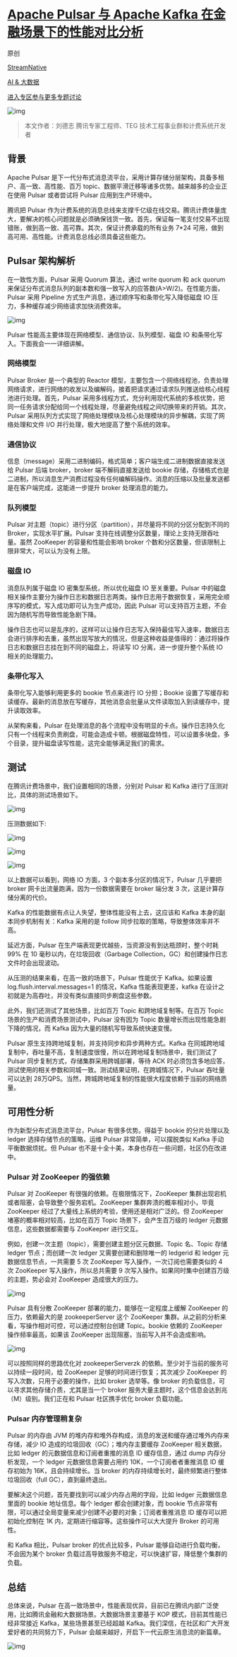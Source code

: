 # [Apache Pulsar 与 Apache Kafka 在金融场景下的性能对比分析](https://my.oschina.net/apachepulsar/blog/4661888)

原创

[StreamNative](https://my.oschina.net/apachepulsar)

[AI & 大数据](https://www.oschina.net/group/ai-bigdata)

[进入专区参与更多专题讨论 ](https://www.oschina.net/group/ai-bigdata)

![img](https://raw.githubusercontent.com/stephenZkang/learn/master/img\mq\07e553b1-e61a-457d-98f9-89a144eab090.png)

> 本文作者：刘德志
> 腾讯专家工程师、TEG 技术工程事业群和计费系统开发者



## 背景

Apache Pulsar 是下一代分布式消息流平台，采用计算存储分层架构，具备多租户、高一致、高性能、百万 topic、数据平滑迁移等诸多优势。越来越多的企业正在使用 Pulsar 或者尝试将 Pulsar 应用到生产环境中。

腾讯把 Pulsar 作为计费系统的消息总线来支撑千亿级在线交易。腾讯计费体量庞大，要解决的核心问题就是必须确保钱货一致。首先，保证每一笔支付交易不出现错账，做到高一致、高可靠。其次，保证计费承载的所有业务 7*24 可用，做到高可用、高性能。计费消息总线必须具备这些能力。

## Pulsar 架构解析

在一致性方面，Pulsar 采用 Quorum 算法，通过 write quorum 和 ack quorum 来保证分布式消息队列的副本数和强一致写入的应答数(A>W/2)。在性能方面，Pulsar 采用 Pipeline 方式生产消息，通过顺序写和条带化写入降低磁盘 IO 压力，多种缓存减少网络请求加快消费效率。

![img](https://raw.githubusercontent.com/stephenZkang/learn/master/img\mq\9c01ce7a-81ca-4e4f-a8d3-eb993e965212.png)



Pulsar 性能高主要体现在网络模型、通信协议、队列模型、磁盘 IO 和条带化写入。下面我会一一详细讲解。

### **网络模型**

Pulsar Broker 是一个典型的 Reactor 模型，主要包含一个网络线程池，负责处理网络请求，进行网络的收发以及编解码，接着把请求通过请求队列推送给核心线程池进行处理。首先，Pulsar 采用多线程方式，充分利用现代系统的多核优势，把同一任务请求分配给同一个线程处理，尽量避免线程之间切换带来的开销。其次，Pulsar 采用队列方式实现了网络处理模块及核心处理模块的异步解耦，实现了网络处理和文件 I/O 并行处理，极大地提高了整个系统的效率。



### **通信协议** 

信息（message）采用二进制编码，格式简单；客户端生成二进制数据直接发送给 Pulsar 后端 broker，broker 端不解码直接发送给 bookie 存储，存储格式也是二进制，所以消息生产消费过程没有任何编解码操作。消息的压缩以及批量发送都是在客户端完成，这能进一步提升 broker 处理消息的能力。



### **队列模型**

Pulsar 对主题（topic）进行分区（partition），并尽量将不同的分区分配到不同的 Broker，实现水平扩展。Pulsar 支持在线调整分区数量，理论上支持无限吞吐量。虽然 ZooKeeper 的容量和性能会影响 broker 个数和分区数量，但该限制上限非常大，可以认为没有上限。



### **磁盘 IO**

消息队列属于磁盘 IO 密集型系统，所以优化磁盘 IO 至关重要。Pulsar 中的磁盘相关操作主要分为操作日志和数据日志两类。操作日志用于数据恢复，采用完全顺序写的模式，写入成功即可认为生产成功，因此 Pulsar 可以支持百万主题，不会因为随机写而导致性能急剧下降。

操作日志也可以是乱序的，这样可以让操作日志写入保持最佳写入速率，数据日志会进行排序和去重，虽然出现写放大的情况，但是这种收益是值得的：通过将操作日志和数据日志挂在到不同的磁盘上，将读写 IO 分离，进一步提升整个系统 IO 相关的处理能力。



### **条带化写入**

条带化写入能够利用更多的 bookie 节点来进行 IO 分担；Bookie 设置了写缓存和读缓存。最新的消息放在写缓存，其他消息会批量从文件读取加入到读缓存中，提升读取效率。

从架构来看，Pulsar 在处理消息的各个流程中没有明显的卡点。操作日志持久化只有一个线程来负责刷盘，可能会造成卡顿。根据磁盘特性，可以设置多块盘，多个目录，提升磁盘读写性能，这完全能够满足我们的需求。



## 测试

在腾讯计费场景中，我们设置相同的场景，分别对 Pulsar 和 Kafka 进行了压测对比，具体的测试场景如下。

![img](https://raw.githubusercontent.com/stephenZkang/learn/master/img\mq\6c325a00-b018-4d0a-a579-d929b51fcdac.png)

压测数据如下:

![img](https://raw.githubusercontent.com/stephenZkang/learn/master/img\mq\9e88c537-0f00-418c-a9a3-04a8efa42592.png)

![img](https://raw.githubusercontent.com/stephenZkang/learn/master/img\mq\de6f7076-eee1-431b-a4a8-ab151d360700.png)

![img](https://raw.githubusercontent.com/stephenZkang/learn/master/img\mq\ffe8e8cf-ac58-4131-9cc8-d7f33a1eb28a.png)



以上数据可以看到，网络 IO 方面，3 个副本多分区的情况下，Pulsar 几乎要把 broker 网卡出流量跑满，因为一份数据需要在 broker 端分发 3 次，这是计算存储分离的代价。

Kafka 的性能数据有点让人失望，整体性能没有上去，这应该和 Kafka 本身的副本同步机制有关：Kafka 采用的是 follow 同步拉取的策略，导致整体效率并不高。

延迟方面，Pulsar 在生产端表现更优越些，当资源没有到达瓶颈时，整个时耗 99% 在 10 毫秒以内，在垃圾回收（Garbage Collection，GC）和创建操作日志文件时会出现波动。

从压测的结果来看，在高一致的场景下，Pulsar 性能优于 Kafka。如果设置 log.flush.interval.messages=1 的情况，Kafka 性能表现更差，kafka 在设计之初就是为高吞吐，并没有类似直接同步刷盘这些参数。

此外，我们还测试了其他场景，比如百万 Topic 和跨地域复制等。在百万 Topic 场景的生产和消费场景测试中，Pulsar 没有因为 Topic 数量增长而出现性能急剧下降的情况，而 Kafka 因为大量的随机写导致系统快速变慢。

Pulsar 原生支持跨地域复制，并支持同步和异步两种方式。Kafka 在同城跨地域复制中，吞吐量不高，复制速度很慢，所以在跨地域复制场景中，我们测试了 Pulsar 同步复制方式，存储集群采用跨城部署，等待 ACK 时必须包含多地应答，测试使用的相关参数和同城一致。测试结果证明，在跨城情况下，Pulsar 吞吐量可以达到 28万QPS。当然，跨城跨地域复制的性能很大程度依赖于当前的网络质量。



## 可用性分析

作为新型分布式消息流平台，Pulsar 有很多优势。得益于 bookie 的分片处理以及 ledger 选择存储节点的策略，运维 Pulsar 非常简单，可以摆脱类似 Kafka 手动平衡数据烦扰。但 Pulsar 也不是十全十美，本身也存在一些问题，社区仍在改进中。

### **Pulsar 对 ZooKeeper 的强依赖**

Pulsar 对 ZooKeeper 有很强的依赖。在极限情况下，ZooKeeper 集群出现宕机或者阻塞，会导致整个服务宕机。ZooKeeper 集群奔溃的概率相对小，毕竟 ZooKeeper 经过了大量线上系统的考验，使用还是相对广泛的。但 ZooKeeper 堵塞的概率相对较高，比如在百万 Topic 场景下，会产生百万级的 ledger 元数据信息，这些数据都需要与 ZooKeeper 进行交互。

例如，创建一次主题（topic），需要创建主题分区元数据、Topic 名、Topic 存储 ledger 节点；而创建一次 ledger 又需要创建和删除唯一的 ledgerid 和 ledger 元数据信息节点，一共需要 5 次 ZooKeeper 写入操作，一次订阅也需要类似的 4 次 ZooKeeper 写入操作，所以总共需要 9 次写入操作。如果同时集中创建百万级的主题，势必会对 ZooKeeper 造成很大的压力。

![img](https://raw.githubusercontent.com/stephenZkang/learn/master/img\mq\71ce981f-04a6-439b-96ba-dde08767fe08.png)



Pulsar 具有分散 ZooKeeper 部署的能力，能够在一定程度上缓解 ZooKeeper 的压力，依赖最大的是 zookeeperServer 这个 ZooKeeper 集群。从之前的分析来看，写操作相对可控，可以通过控制台创建 Topic。bookie 依赖的 ZooKeeper 操作频率最高，如果该 ZooKeeper 出现阻塞，当前写入并不会造成影响。

![img](https://raw.githubusercontent.com/stephenZkang/learn/master/img\mq\a73da543-0fa1-411f-92e8-e939f50429e8.png)



可以按照同样的思路优化对 zookeeperServerzk 的依赖。至少对于当前的服务可以持续一段时间，给 ZooKeeper 足够的时间进行恢复；其次减少 ZooKeeper 的写入次数，只用于必要的操作，比如 broker 选举等。像 broker 的负载信息，可以寻求其他存储介质，尤其是当一个 broker 服务大量主题时，这个信息会达到兆（M）级别。我们正在和 Pulsar 社区携手优化 broker 负载功能。



### **Pulsar 内存管理稍复杂**

Pulsar 的内存由 JVM 的堆内存和堆外存构成，消息的发送和缓存通过堆外内存来存储，减少 IO 造成的垃圾回收（GC）；堆内存主要缓存 ZooKeeper 相关数据，比如 ledger 的元数据信息和订阅者重推的消息 ID 缓存信息，通过 dump 内存分析发现，一个 ledger 元数据信息需要占用约 10K，一个订阅者者重推消息 ID 缓存初始为 16K，且会持续增长。当 broker 的内存持续增长时，最终频繁进行整体垃圾回收（full GC），直到最终退出。



要解决这个问题，首先要找到可以减少内存占用的字段，比如 ledger 元数据信息里面的 bookie 地址信息。每个 ledger 都会创建对象，而 bookie 节点非常有限，可以通过全局变量来减少创建不必要的对象；订阅者重推消息 ID 缓存可以把初始化控制在 1K 内，定期进行缩容等。这些操作可以大大提升 Broker 的可用性。

和 Kafka 相比，Pulsar broker 的优点比较多，Pulsar 能够自动进行负载均衡，不会因为某个 broker 负载过高导致服务不稳定，可以快速扩容，降低整个集群的负载。



## 总结

总体来说，Pulsar 在高一致场景中，性能表现优异，目前已在腾讯内部广泛使用，比如腾讯金融和大数据场景。大数据场景主要基于 KOP 模式，目前其性能已经非常接近 Kafka，某些场景甚至已经超越 Kafka。我们深信，在社区和广大开发爱好者的共同努力下，Pulsar 会越来越好，开启下一代云原生消息流的新篇章。

![img](https://raw.githubusercontent.com/stephenZkang/learn/master/img\mq\ae8b5e04-90aa-4ed5-812d-5b4b4d7259b7.png)